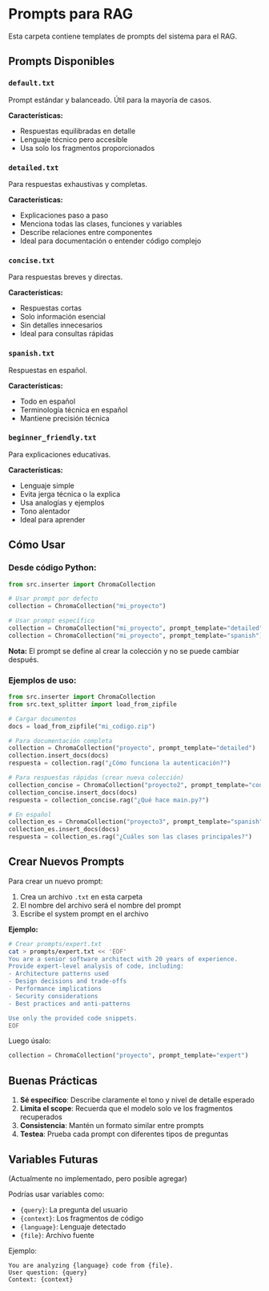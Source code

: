# Prompts para RAG

Esta carpeta contiene templates de prompts del sistema para el RAG.

## Prompts Disponibles

### `default.txt`
Prompt estándar y balanceado. Útil para la mayoría de casos.

**Características:**
- Respuestas equilibradas en detalle
- Lenguaje técnico pero accesible
- Usa solo los fragmentos proporcionados

### `detailed.txt`
Para respuestas exhaustivas y completas.

**Características:**
- Explicaciones paso a paso
- Menciona todas las clases, funciones y variables
- Describe relaciones entre componentes
- Ideal para documentación o entender código complejo

### `concise.txt`
Para respuestas breves y directas.

**Características:**
- Respuestas cortas
- Solo información esencial
- Sin detalles innecesarios
- Ideal para consultas rápidas

### `spanish.txt`
Respuestas en español.

**Características:**
- Todo en español
- Terminología técnica en español
- Mantiene precisión técnica

### `beginner_friendly.txt`
Para explicaciones educativas.

**Características:**
- Lenguaje simple
- Evita jerga técnica o la explica
- Usa analogías y ejemplos
- Tono alentador
- Ideal para aprender

## Cómo Usar

### Desde código Python:

```python
from src.inserter import ChromaCollection

# Usar prompt por defecto
collection = ChromaCollection("mi_proyecto")

# Usar prompt específico
collection = ChromaCollection("mi_proyecto", prompt_template="detailed")
collection = ChromaCollection("mi_proyecto", prompt_template="spanish")
```

**Nota:** El prompt se define al crear la colección y no se puede cambiar después.

### Ejemplos de uso:

```python
from src.inserter import ChromaCollection
from src.text_splitter import load_from_zipfile

# Cargar documentos
docs = load_from_zipfile("mi_codigo.zip")

# Para documentación completa
collection = ChromaCollection("proyecto", prompt_template="detailed")
collection.insert_docs(docs)
respuesta = collection.rag("¿Cómo funciona la autenticación?")

# Para respuestas rápidas (crear nueva colección)
collection_concise = ChromaCollection("proyecto2", prompt_template="concise")
collection_concise.insert_docs(docs)
respuesta = collection_concise.rag("¿Qué hace main.py?")

# En español
collection_es = ChromaCollection("proyecto3", prompt_template="spanish")
collection_es.insert_docs(docs)
respuesta = collection_es.rag("¿Cuáles son las clases principales?")
```

## Crear Nuevos Prompts

Para crear un nuevo prompt:

1. Crea un archivo `.txt` en esta carpeta
2. El nombre del archivo será el nombre del prompt
3. Escribe el system prompt en el archivo

**Ejemplo:**

```bash
# Crear prompts/expert.txt
cat > prompts/expert.txt << 'EOF'
You are a senior software architect with 20 years of experience.
Provide expert-level analysis of code, including:
- Architecture patterns used
- Design decisions and trade-offs
- Performance implications
- Security considerations
- Best practices and anti-patterns

Use only the provided code snippets.
EOF
```

Luego úsalo:

```python
collection = ChromaCollection("proyecto", prompt_template="expert")
```

## Buenas Prácticas

1. **Sé específico**: Describe claramente el tono y nivel de detalle esperado
2. **Limita el scope**: Recuerda que el modelo solo ve los fragmentos recuperados
3. **Consistencia**: Mantén un formato similar entre prompts
4. **Testea**: Prueba cada prompt con diferentes tipos de preguntas

## Variables Futuras

(Actualmente no implementado, pero posible agregar)

Podrías usar variables como:
- `{query}`: La pregunta del usuario
- `{context}`: Los fragmentos de código
- `{language}`: Lenguaje detectado
- `{file}`: Archivo fuente

Ejemplo:
```
You are analyzing {language} code from {file}.
User question: {query}
Context: {context}
```
